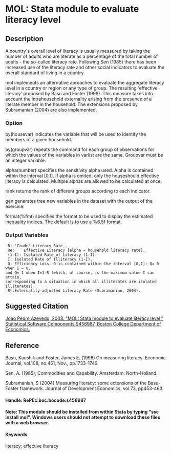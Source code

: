 # MOL: Stata module to evaluate literacy level

## Description

A country's overall level of literacy is usually measured by taking the number of adults who are
literate as a percentage of the total number of adults - the so-called literacy rate. Following Sen
(1985) there has been increased use of the literacy rate and other social indicators to evaluate the
overall standard of living in a country.

mol implements an alternative aproaches to evaluate the aggregate literacy level in a country or
region or any type of group. The resulting 'effective literacy' proposed by Basu and Foster (1998).
This measure takes into account the intrahousehold externality arising from the presence of a
literate member in the household. The extensions proposed by Subramanian (2004) are also
implemented.

### Option

by(housevar) indicates the variable that will be used to identify the members of a given household.

by(groupvar) repeats the command for each group of observations for which the values of the
    variables in varlist are the same. Groupvar must be an integer variable.

alpha(number) specifies the sensitivity alpha used. Alpha is contained within the interval [0,1]. If
    alpha is omited, only the houseshould effective literacy is calculated.  Multiple alphas are
    allowed to be calculated at once.

rank returns the rank of different groups according to each indicator.

gen generates tree new variables in the dataset with the output of the exercise.

format(%fmt) specifies the format to be used to display the estimated inequality indices. The
    default is to use a %6.5f format.

### Output Variables

     R:	'Crude' Literacy Rate .
     Re:	Effective Literacy [alpha = household literacy rate].
     (1-I):	Isolated Rate of Literacy (1-I).
     I:	Isolated Rate of Illiteracy (1-I).
     Q:	Efficiency Loss. Q is contained within the interval [0,1]: Q= 0 when I = 0, 
	and Q= 1 when I=1-R (which, of course, is the maximum value I can attain, 
	corresponding to a situation in which all illiterates are isolated illiterates).
     R*:Externality-adjusted Literacy Rate (Subramanian, 2004).


## Suggested Citation
[Joao Pedro Azevedo, 2008. "MOL: Stata module to evaluate literacy level," Statistical Software Components S456987, Boston College Department of Economics.](https://ideas.repec.org/c/boc/bocode/s456987.html)

## Reference

Basu, Kaushik and Foster, James E. (1998) On measuring literacy. Economic Journal, vol.108, no.451, Nov., pp.1733-1749.

Sen, A. (1985), Commodities and Capability. Amsterdam: North-Holland.

Subramanian, S (2004) Measuring literacy: some extensions of the Basu-Foster framework. Journal of Development Economics, vol.73, pp453-463.

#### Handle: RePEc:boc:bocode:s456987 

#### Note: This module should be installed from within Stata by typing "ssc install mol". Windows users should not attempt to download these files with a web browser.

#### Keywords
literacy; effective literacy